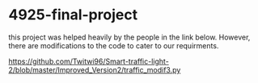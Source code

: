 # 4925-final-project

this project was helped heavily by the people in the link below. However, there are modifications to the code to cater to our requirments.

https://github.com/Twitwi96/Smart-traffic-light-2/blob/master/Improved_Version2/traffic_modif3.py

